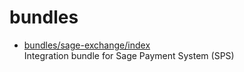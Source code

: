 # bundles

* [bundles/sage-exchange/index](sage-exchange/index.md)  
  Integration bundle for Sage Payment System (SPS)
